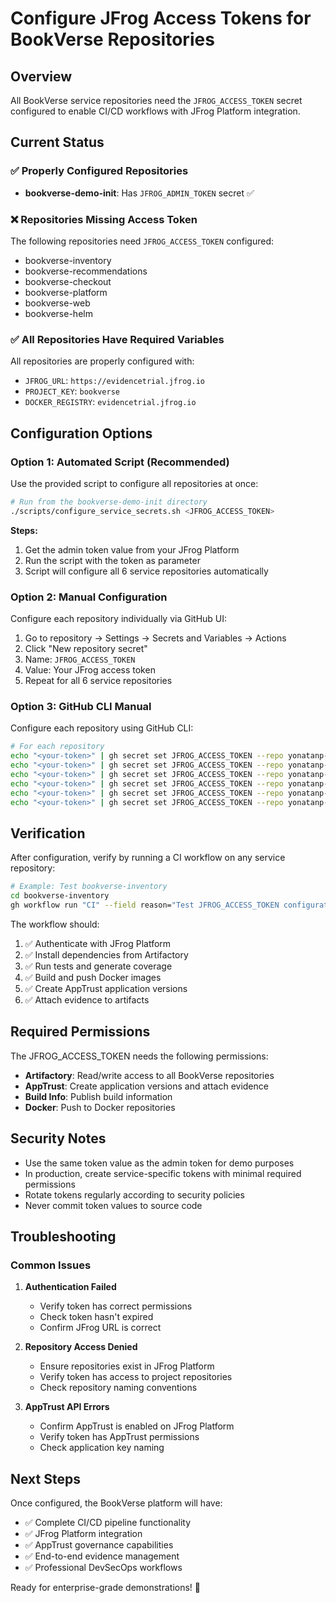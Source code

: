 # Configure JFrog Access Tokens for BookVerse Repositories

## Overview
All BookVerse service repositories need the `JFROG_ACCESS_TOKEN` secret configured to enable CI/CD workflows with JFrog Platform integration.

## Current Status

### ✅ Properly Configured Repositories
- **bookverse-demo-init**: Has `JFROG_ADMIN_TOKEN` secret ✅

### ❌ Repositories Missing Access Token
The following repositories need `JFROG_ACCESS_TOKEN` configured:
- bookverse-inventory
- bookverse-recommendations
- bookverse-checkout
- bookverse-platform
- bookverse-web
- bookverse-helm

### ✅ All Repositories Have Required Variables
All repositories are properly configured with:
- `JFROG_URL`: `https://evidencetrial.jfrog.io`
- `PROJECT_KEY`: `bookverse`
- `DOCKER_REGISTRY`: `evidencetrial.jfrog.io`

## Configuration Options

### Option 1: Automated Script (Recommended)

Use the provided script to configure all repositories at once:

```bash
# Run from the bookverse-demo-init directory
./scripts/configure_service_secrets.sh <JFROG_ACCESS_TOKEN>
```

**Steps:**
1. Get the admin token value from your JFrog Platform
2. Run the script with the token as parameter
3. Script will configure all 6 service repositories automatically

### Option 2: Manual Configuration

Configure each repository individually via GitHub UI:

1. Go to repository → Settings → Secrets and Variables → Actions
2. Click "New repository secret"
3. Name: `JFROG_ACCESS_TOKEN`
4. Value: Your JFrog access token
5. Repeat for all 6 service repositories

### Option 3: GitHub CLI Manual

Configure each repository using GitHub CLI:

```bash
# For each repository
echo "<your-token>" | gh secret set JFROG_ACCESS_TOKEN --repo yonatanp-jfrog/bookverse-inventory
echo "<your-token>" | gh secret set JFROG_ACCESS_TOKEN --repo yonatanp-jfrog/bookverse-recommendations
echo "<your-token>" | gh secret set JFROG_ACCESS_TOKEN --repo yonatanp-jfrog/bookverse-checkout
echo "<your-token>" | gh secret set JFROG_ACCESS_TOKEN --repo yonatanp-jfrog/bookverse-platform
echo "<your-token>" | gh secret set JFROG_ACCESS_TOKEN --repo yonatanp-jfrog/bookverse-web
echo "<your-token>" | gh secret set JFROG_ACCESS_TOKEN --repo yonatanp-jfrog/bookverse-helm
```

## Verification

After configuration, verify by running a CI workflow on any service repository:

```bash
# Example: Test bookverse-inventory
cd bookverse-inventory
gh workflow run "CI" --field reason="Test JFROG_ACCESS_TOKEN configuration"
```

The workflow should:
1. ✅ Authenticate with JFrog Platform
2. ✅ Install dependencies from Artifactory  
3. ✅ Run tests and generate coverage
4. ✅ Build and push Docker images
5. ✅ Create AppTrust application versions
6. ✅ Attach evidence to artifacts

## Required Permissions

The JFROG_ACCESS_TOKEN needs the following permissions:
- **Artifactory**: Read/write access to all BookVerse repositories
- **AppTrust**: Create application versions and attach evidence
- **Build Info**: Publish build information
- **Docker**: Push to Docker repositories

## Security Notes

- Use the same token value as the admin token for demo purposes
- In production, create service-specific tokens with minimal required permissions
- Rotate tokens regularly according to security policies
- Never commit token values to source code

## Troubleshooting

### Common Issues

1. **Authentication Failed**
   - Verify token has correct permissions
   - Check token hasn't expired
   - Confirm JFrog URL is correct

2. **Repository Access Denied**
   - Ensure repositories exist in JFrog Platform
   - Verify token has access to project repositories
   - Check repository naming conventions

3. **AppTrust API Errors**
   - Confirm AppTrust is enabled on JFrog Platform
   - Verify token has AppTrust permissions
   - Check application key naming

## Next Steps

Once configured, the BookVerse platform will have:
- ✅ Complete CI/CD pipeline functionality
- ✅ JFrog Platform integration
- ✅ AppTrust governance capabilities
- ✅ End-to-end evidence management
- ✅ Professional DevSecOps workflows

Ready for enterprise-grade demonstrations! 🚀
